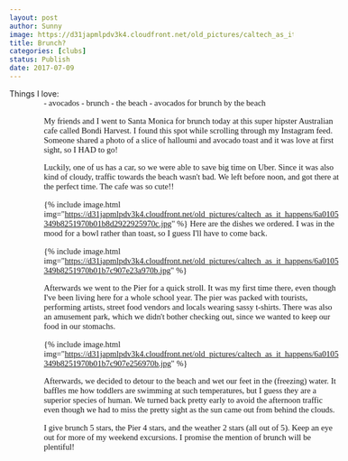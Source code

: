 ```yaml
---
layout: post
author: Sunny
image: https://d31japmlpdv3k4.cloudfront.net/old_pictures/caltech_as_it_happens/6a0105349b8251970b01b7c907e22b970b.jpg
title: Brunch?
categories: [clubs]
status: Publish
date: 2017-07-09
---
```



<div style="direction: ltr; margin-top: 0in; margin-left: 0in; width: 6.1013in;">
<div style="direction: ltr; margin-top: 0in; margin-left: 0in; width: 6.1013in;">
Things I love:
<ol style="margin-left: .375in; direction: ltr; unicode-bidi: embed; margin-top: 0in; margin-bottom: 0in; font-family: Calibri; font-size: 11.0pt; font-weight: normal; font-style: normal;" type="1">
- <span style="font-family: Calibri; font-size: 11.0pt; font-weight: normal; font-style: normal;">avocados
- <span style="font-family: Calibri; font-size: 11.0pt;">brunch
- <span style="font-family: Calibri; font-size: 11.0pt;">the beach
- <span style="font-family: Calibri; font-size: 11.0pt;">avocados for brunch by the beach


My friends and I went to Santa Monica for brunch today at this super hipster Australian cafe called Bondi Harvest. I found this spot while scrolling through my Instagram feed. Someone shared a photo of a slice of halloumi and avocado toast and it was love at first sight, so I HAD to go!





Luckily, one of us has a car, so we were able to save big time on Uber. Since it was also kind of cloudy, traffic towards the beach wasn't bad. We left before noon, and got there at the perfect time. The cafe was so cute!!



{% include image.html img="https://d31japmlpdv3k4.cloudfront.net/old_pictures/caltech_as_it_happens/6a0105349b8251970b01b8d2922925970c.jpg" %}
Here are the dishes we ordered. I was in the mood for a bowl rather than toast, so I guess I'll have to come back.




{% include image.html img="https://d31japmlpdv3k4.cloudfront.net/old_pictures/caltech_as_it_happens/6a0105349b8251970b01b7c907e23a970b.jpg" %}

Afterwards we went to the Pier for a quick stroll. It was my first time there, even though I've been living here for a whole school year. The pier was packed with tourists, performing artists, street food vendors and locals wearing sassy t-shirts. There was also an amusement park, which we didn't bother checking out, since we wanted to keep our food in our stomachs.




{% include image.html img="https://d31japmlpdv3k4.cloudfront.net/old_pictures/caltech_as_it_happens/6a0105349b8251970b01b7c907e256970b.jpg" %}

Afterwards, we decided to detour to the beach and wet our feet in the (freezing) water. It baffles me how toddlers are swimming at such temperatures, but I guess they are a superior species of human. We turned back pretty early to avoid the afternoon traffic even though we had to miss the pretty sight as the sun came out from behind the clouds.


I give brunch 5 stars, the Pier 4 stars, and the weather 2 stars (all out of 5). Keep an eye out for more of my weekend excursions. I promise the mention of brunch will be plentiful!

